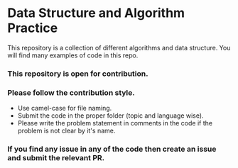 # Data Structure and Algorithm Practice
This repository is a collection of different algorithms and data structure. You will find many examples of code in this repo.

### This repository is open for contribution.

### Please follow the contribution style.
- Use camel-case for file naming.
- Submit the code in the proper folder (topic and language wise).
- Please write the problem statement in comments in the code if the problem is not clear by it's name.

### If you find any issue in any of the code then create an issue and submit the relevant PR.
